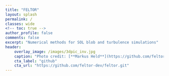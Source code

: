 ```yaml
---
title: "FELTOR"
layout: splash
permalink: /
classes: wide
<!-- toc: true -->
author_profile: false
comments: false
excerpt: "Numerical methods for SOL blob and turbulence simulations"
header:
    overlay_image: /images/3dpic_inv.jpg
    caption: "Photo credit: [**Markus Held**](https://github.com/feltor-dev/feltor/blob/master/3dpic.jpg)"
    cta_label: "github"
    cta_url: "https://github.com/feltor-dev/feltor.git"
---
```




  